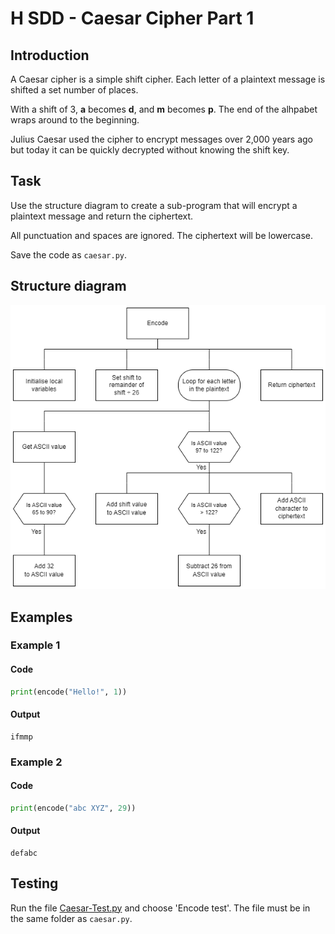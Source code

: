 # H SDD - Caesar Cipher Part 1


## Introduction

A Caesar cipher is a simple shift cipher.  Each letter of a plaintext message is shifted a set number of places.

With a shift of 3, __a__ becomes __d__, and __m__ becomes __p__.  The end of the alhpabet wraps around to the beginning.

Julius Caesar used the cipher to encrypt messages over 2,000 years ago but today it can be quickly decrypted without knowing the shift key.


## Task

Use the structure diagram to create a sub-program that will encrypt a plaintext message and return the ciphertext.

All punctuation and spaces are ignored.  The ciphertext will be lowercase.

Save the code as `caesar.py`.


## Structure diagram

  ![Structure diagram](assets/sd.png)


## Examples

### Example 1

#### Code
``` python
print(encode("Hello!", 1))
```

#### Output
```
ifmmp
```

### Example 2

#### Code
``` python
print(encode("abc XYZ", 29))
```

#### Output
```
defabc
```

## Testing

Run the file [Caesar-Test.py](assets/Caesar-Test.py "Download file") and choose 'Encode test'.  The file must be in the same folder as `caesar.py`.
